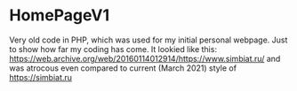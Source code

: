 # HomePageV1
 Very old code in PHP, which was used for my initial personal webpage. Just to show how far my coding has come. It lookied like this: https://web.archive.org/web/20160114012914/https://www.simbiat.ru/ and was atrocous even compared to current (March 2021) style of https://simbiat.ru
